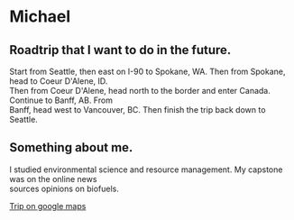 # Michael

## Roadtrip that I want to do in the future.

Start from Seattle, then east on I-90 to Spokane, WA. Then from Spokane, head to Coeur D'Alene, ID.  
Then from Coeur D'Alene, head north to the border and enter Canada. Continue to Banff, AB. From  
Banff, head west to Vancouver, BC. Then finish the trip back down to Seattle.

## Something about me.

I studied environmental science and resource management. My capstone was on the online news  
sources opinions on biofuels.

[Trip on google maps](https://www.google.com/maps/dir/Seattle,+WA/Spokane,+WA/Coeur+d'Alene,+ID/Banff,+AB,+Canada/Vancouver,+BC,+Canada/Seattle,+WA/@49.2036335,-121.7197062,7z/data=!3m1!4b1!4m38!4m37!1m5!1m1!1s0x5490102c93e83355:0x102565466944d59a!2m2!1d-122.3320708!2d47.6062095!1m5!1m1!1s0x549e185c30bbe7e5:0xddfcc9d60b84d9b1!2m2!1d-117.4260466!2d47.6587802!1m5!1m1!1s0x5361b4f8ba557c8f:0x5fe5995b05bf5290!2m2!1d-116.7804664!2d47.6776832!1m5!1m1!1s0x5370ca45910c4afd:0xcaafaebedaac9463!2m2!1d-115.5707694!2d51.1783629!1m5!1m1!1s0x548673f143a94fb3:0xbb9196ea9b81f38b!2m2!1d-123.1139268!2d49.261226!1m5!1m1!1s0x5490102c93e83355:0x102565466944d59a!2m2!1d-122.3320708!2d47.6062095!3e0)